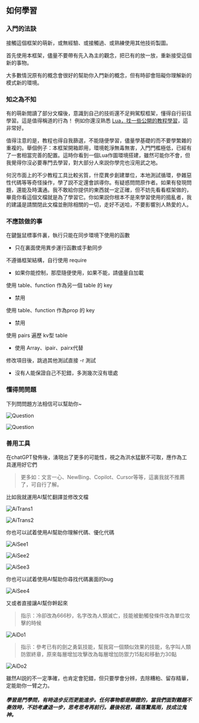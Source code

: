 ## 如何學習

### 入門的法訣

接觸這個框架的萌新，或無經驗、或接觸過、或熟練使用其他技術製圖。

首先使用本框架，儘量不要帶有先入為主的觀念，把已有的放一放，重新接受這個新的事物。

大多數情況原有的概念會很好的幫助你入門新的概念，但有時卻會阻礙你理解新的模式新的環境。

### 知之為不知

有的萌新閲讀了部分文檔後，意識到自己的技術還不足夠駕馭框架，懂得自行前往學習。這是值得稱道的行為！ 例如你還沒熟悉 [Lua，找一些公開的教程學習](https://www.runoob.com/lua/lua-tutorial.html)，這非常好。

值得注意的是，教程也得自我篩選，不能隨便學習，儘量學基礎的而不要學繁雜的重複的。舉個例子：本框架開箱即用，環境乾淨無毒無害，入門門檻極低，已經有了一套相當完善的配置。這時你看到一個Lua作圖環境搭建，雖然可能你不會，但我覺得你沒必要專門去學習，對大部分人來説你學完也沒用武之地。

何況市面上的不少教程工具比較劣質，什麼異步創建單位，本地測試循環，參雜惡性代碼等等奇怪操作，學了説不定還會誤導你。有疑惑問問原作者。如果有發現問題，還能及時溝通。我不敢給你提供的東西就一定正確，但不妨先看看框架做的，畢竟你看這個文檔就是為了學習它。你如果説你根本不是來學習使用的搗亂者，我的建議是請關閉此文檔並刪除相關的一切，走好不送哈，不要影響別人熱愛的人。

### 不應該做的事

在鍵盤鼠標事件裏，執行只能在同步環境下使用的函數

* 只在裏面使用異步運行函數或手動同步

不遵循框架結構，自行使用 require

* 如果你能控制，那麼隨便使用，如果不能，請儘量自加載

使用 table、function 作為另一個 table 的 key

* 禁用

使用 table、function 作為prop 的 key

* 禁用

使用 pairs 遍歷 kv型 table

* 使用 Array、ipair、pairx代替

修改項目後，跳過其他測試直接 -r 測試

* 沒有人能保證自己不犯錯，多測幾次沒有壞處

### 懂得問問題

下列問問題方法相信可以幫助你~

![Question](https://gitlab.com/h-document/lik/-/raw/main/assets/question1.png)

![Question](https://gitlab.com/h-document/lik/-/raw/main/assets/question2.png)

### 善用工具

在chatGPT發佈後，湧現出了更多的可能性，視之為洪水猛獸不可取，應作為工具運用好它們

> 更多如：文言一心、NewBing、Copilot、Cursor等等，這裏我就不推薦了，可自行了解。

比如我就運用AI幫忙翻譯並修改文檔

![AiTrans1](https://gitlab.com/h-document/lik/-/raw/main/assets/aiTrans1.png)

![AiTrans2](https://gitlab.com/h-document/lik/-/raw/main/assets/aiTrans2.png)

你也可以試着使用AI幫助你理解代碼、優化代碼

![AiSee1](https://gitlab.com/h-document/lik/-/raw/main/assets/aiSee1.png)

![AiSee2](https://gitlab.com/h-document/lik/-/raw/main/assets/aiSee2.png)

![AiSee3](https://gitlab.com/h-document/lik/-/raw/main/assets/aiSee3.png)

你也可以試着使用AI幫助你尋找代碼裏面的bug

![AiSee4](https://gitlab.com/h-document/lik/-/raw/main/assets/aiSee4.png)

又或者直接讓AI幫你幹起來

> 指示：冷卻改為666秒，名字改為人類滅亡，技能被動觸發條件改為單位攻擊的時候

![AiDo1](https://gitlab.com/h-document/lik/-/raw/main/assets/aiDo1.png)

> 指示：參考已有的劍之勇氣技能，幫我寫一個類似效果的技能，名字叫人類防禦終章，原來每層增加攻擊改為每層增加防禦力15點和移動力30點

![AiDo2](https://gitlab.com/h-document/lik/-/raw/main/assets/aiDo2.png)

雖然AI説的不一定準確，也肯定會犯錯，但只要學會分辨，去除糟粕、留存精華，定能助你一臂之力。

##### 學習是門學問，有時退步反而更能進步。任何事物都是辯證的，當我們面對難題不奏效時，不妨考慮退一步，思考思考再前行。最後祝君，碼落驚風雨，技成泣鬼神。
